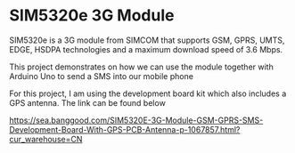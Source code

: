 <h1>SIM5320e 3G Module</h1>

<p>SIM5320e is a 3G module from SIMCOM that supports GSM, GPRS, UMTS, EDGE, HSDPA technologies and a maximum download speed of 3.6 Mbps.</p>
<p>This project demonstrates on how we can use the module together with Arduino Uno to send a SMS into our mobile phone</p>
<p>For this project, I am using the development board kit which also includes a GPS antenna. The link can be found below</p>
<a href="https://sea.banggood.com/SIM5320E-3G-Module-GSM-GPRS-SMS-Development-Board-With-GPS-PCB-Antenna-p-1067857.html?cur_warehouse=CN">https://sea.banggood.com/SIM5320E-3G-Module-GSM-GPRS-SMS-Development-Board-With-GPS-PCB-Antenna-p-1067857.html?cur_warehouse=CN</a>
